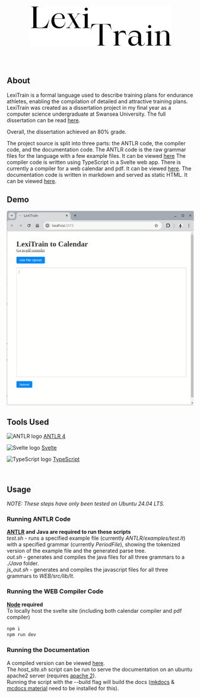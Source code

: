 <br />
<p align="center">
  <img src="./Logo.png" alt="LexiTrain Logo"/>
</p>
<br />
<br />

## About
LexiTrain is a formal language used to describe training plans for endurance athletes, enabling the compilation of detailed and attractive training plans.
LexiTrain was created as a dissertation project in my final year as a computer science undergraduate at Swansea University.
The full dissertation can be read [here](./dissertation.pdf).

Overall, the dissertation achieved an 80% grade. 

The project source is split into three parts: the ANTLR code, the compiler code, and the documentation code.
The ANTLR code is the raw grammar files for the language with a few example files. It can be viewed [here](/ANTLR)
The compiler code is written using TypeScript in a Svelte web app. There is currently a compiler for a web calendar and pdf. It can be viewed [here](/WEB).
The documentation code is written in markdown and served as static HTML. It can be viewed [here](/DOCS).

## Demo
![LexiTrain Preview](./preview.gif)

## Tools Used
<p>
  <img src="https://www.svgrepo.com/show/373431/antlr.svg" alt="ANTLR logo" width="70" height="70" />
  <a href="https://www.antlr.org/">
    ANTLR 4
  </a>
</p>

<p>
  <img src="https://upload.wikimedia.org/wikipedia/commons/thumb/6/6e/Svelte_logo_by_gengns.svg/640px-Svelte_logo_by_gengns.svg.png" alt="Svelte logo" width="64" height="74" />
  <a href="https://svelte.dev/">
    Svelte
  </a>
</p>

<p>
  <img src="https://upload.wikimedia.org/wikipedia/commons/thumb/4/4c/Typescript_logo_2020.svg/512px-Typescript_logo_2020.svg.png" alt="TypeScript logo" width="70" height="70" />
  <a href="https://www.typescriptlang.org/">
    TypeScript
  </a>
</p>

<br />

## Usage
_NOTE: These steps have only been tested on Ubuntu 24.04 LTS._
### Running ANTLR Code
**[ANTLR](https://github.com/antlr/antlr4/blob/master/doc/getting-started.md) and Java are required to run these scripts** <br />
_test.sh_ - runs a specified example file (currently _ANTLR/examples/test.lt_) with a specified grammar (currently _PeriodFile_), showing the tokenized version of the example file and the generated parse tree. <br />
_out.sh_ - generates and compiles the java files for all three grammars to a _./Java_ folder. <br />
_js_out.sh_ - generates and compiles the javascript files for all three grammars to _WEB/src/lib/lt_. <br />

### Running the WEB Compiler Code
**[Node](https://nodejs.org/en/download/) required** <br />
To locally host the svelte site (including both calendar compiler and pdf compiler)
```sh
npm i
npm run dev
```

### Running the Documentation
A compiled version can be viewed [here](./DOCS/site/). <br />
The _host_site.sh_ script can be run to serve the documentation on an ubuntu apache2 server (requires [apache 2](https://ubuntu.com/server/docs/how-to-install-apache2)). <br />
Running the script with the --build flag will build the docs ([mkdocs](https://www.mkdocs.org/user-guide/installation/) & [mcdocs material](https://squidfunk.github.io/mkdocs-material/getting-started/) need to be installed for this).
